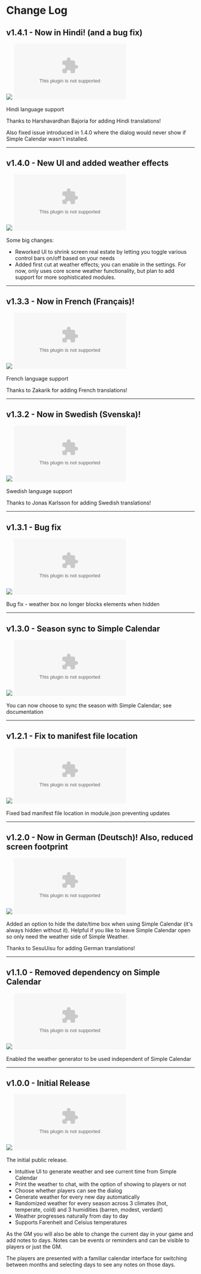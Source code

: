# Change Log

## v1.4.1 - Now in Hindi!  (and a bug fix)
![](https://img.shields.io/badge/release%20date-October%2084%2C%202023-blue)
![GitHub release](https://img.shields.io/github/downloads-pre/dovrosenberg/foundry-simple-weather/v1.4.1/module.zip)

Hindi language support

Thanks to Harshavardhan Bajoria for adding Hindi translations!

Also fixed issue introduced in 1.4.0 where the dialog would never show if Simple Calendar wasn't installed.

<hr/>

## v1.4.0 - New UI and added weather effects
![](https://img.shields.io/badge/release%20date-October%2084%2C%202023-blue)
![GitHub release](https://img.shields.io/github/downloads-pre/dovrosenberg/foundry-simple-weather/v1.4.0/module.zip)

Some big changes:
- Reworked UI to shrink screen real estate by letting you toggle various control bars on/off based on your needs 
- Added first cut at weather effects; you can enable in the settings.  For now, only uses core scene weather functionality, but plan to add support for more sophisticated modules.

<hr/>

## v1.3.3 - Now in French (Français)!
![](https://img.shields.io/badge/release%20date-October%2024%2C%202023-blue)
![GitHub release](https://img.shields.io/github/downloads-pre/dovrosenberg/foundry-simple-weather/v1.3.3/module.zip)

French language support

Thanks to Zakarik for adding French translations!

<hr/>

## v1.3.2 - Now in Swedish (Svenska)!
![](https://img.shields.io/badge/release%20date-October%2022%2C%202023-blue)
![GitHub release](https://img.shields.io/github/downloads-pre/dovrosenberg/foundry-simple-weather/v1.3.2/module.zip)

Swedish language support

Thanks to Jonas Karlsson for adding Swedish translations!

<hr/>

## v1.3.1 - Bug fix
![](https://img.shields.io/badge/release%20date-October%2021%2C%202023-blue)
![GitHub release](https://img.shields.io/github/downloads-pre/dovrosenberg/foundry-simple-weather/v1.3.1/module.zip)

Bug fix - weather box no longer blocks elements when hidden

<hr/>

## v1.3.0 - Season sync to Simple Calendar
![](https://img.shields.io/badge/release%20date-October%2021%2C%202023-blue)
![GitHub release](https://img.shields.io/github/downloads-pre/dovrosenberg/foundry-simple-weather/v1.3.0/module.zip)

You can now choose to sync the season with Simple Calendar; see documentation 

<hr/>

## v1.2.1 - Fix to manifest file location
![](https://img.shields.io/badge/release%20date-October%2020%2C%202023-blue)
![GitHub release](https://img.shields.io/github/downloads-pre/dovrosenberg/foundry-simple-weather/v1.2.1/module.zip)

Fixed bad manifest file location in module.json preventing updates 

<hr/>

## v1.2.0 - Now in German (Deutsch)!  Also, reduced screen footprint

![](https://img.shields.io/badge/release%20date-October%2020%2C%202023-blue)
![GitHub release](https://img.shields.io/github/downloads-pre/dovrosenberg/foundry-simple-weather/v1.2.0/module.zip)

Added an option to hide the date/time box when using Simple Calendar (it's always hidden without it).  Helpful if you like to leave Simple Calendar open so only need the weather side of Simple Weather.

Thanks to SesuUisu for adding German translations!

<hr/>

## v1.1.0 - Removed dependency on Simple Calendar

![](https://img.shields.io/badge/release%20date-October%2017%2C%202023-blue)
![GitHub release](https://img.shields.io/github/downloads-pre/dovrosenberg/foundry-simple-weather/v1.1.0/module.zip)

Enabled the weather generator to be used independent of Simple Calendar

<hr/>

## v1.0.0 - Initial Release

![](https://img.shields.io/badge/release%20date-October%2016%2C%202023-blue)
![GitHub release](https://img.shields.io/github/downloads-pre/dovrosenberg/foundry-simple-weather/v1.0.0/module.zip)

The initial public release.

- Intuitive UI to generate weather and see current time from Simple Calendar 
- Print the weather to chat, with the option of showing to players or not
- Choose whether players can see the dialog
- Generate weather for every new day automatically
- Randomized weather for every season across 3 climates (hot, temperate, cold) and 3 humidities (barren, modest, verdant)
- Weather progresses naturally from day to day
- Supports Farenheit and Celsius temperatures

As the GM you will also be able to change the current day in your game and add notes to days. Notes can be events or reminders and can be visible to players or just the GM.

The players are presented with a familiar calendar interface for switching between months and selecting days to see any notes on those days.
